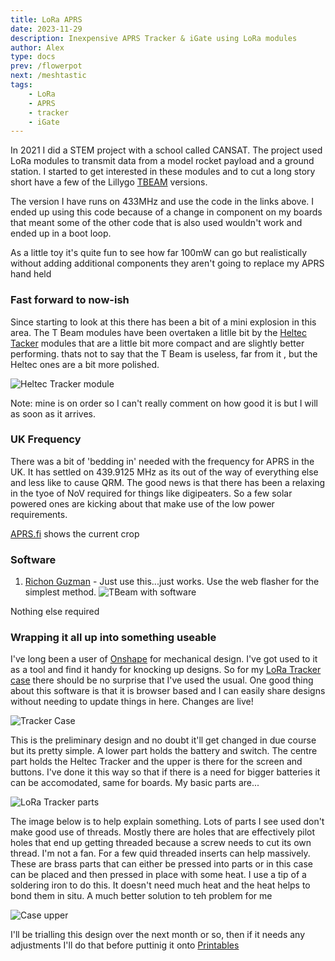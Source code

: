```yaml
---
title: LoRa APRS
date: 2023-11-29
description: Inexpensive APRS Tracker & iGate using LoRa modules
author: Alex
type: docs
prev: /flowerpot
next: /meshtastic
tags:
    - LoRa
    - APRS
    - tracker
    - iGate
---
```


In 2021 I did a STEM project with a school called CANSAT. The project used LoRa modules to transmit data from a model rocket payload and a ground station. I started to get interested in these modules and to cut a long story short have a few of the Lillygo [TBEAM](https://pt.aliexpress.com/item/32967228739.html?gatewayAdapt=glo2bra) versions.

The version I have runs on 433MHz and use the code in the links above. I ended up using this code because of a change in component on my boards that meant some of the other code that is also used wouldn't work and ended up in a boot loop.

As a little toy it's quite fun to see how far 100mW can go but realistically without adding additional components they aren't going to replace my APRS hand held

### Fast forward to now-ish

Since starting to look at this there has been a bit of a mini explosion in this area. The T Beam modules have been overtaken a litlle bit by the [Heltec Tacker](https://heltec.org/project/wireless-tracker/) modules that are a little bit more compact and are slightly better performing. thats not to say that the T Beam is useless, far from it , but the Heltec ones are a bit more polished.

![Heltec Tracker module](https://heltec.org/wp-content/uploads/2023/06/tracker-1.png#centre)

Note: mine is on order so I can't really comment on how good it is but I will as soon as it arrives.

### UK Frequency

There was a bit of 'bedding in' needed with the frequency for APRS in the UK. It has settled on 439.9125 MHz as its out of the way of everything else and less like to cause QRM. The good news is that there has been a relaxing in the tyoe of NoV required for things like digipeaters. So a few solar powered ones are kicking about that make use of the low power requirements. 

[APRS.fi](https://aprs.fi) shows the current crop 

### Software

1. [Richon Guzman](https://github.com/richonguzman/LoRa_APRS_Tracker) - Just use this...just works. Use the web flasher for the simplest method.
![TBeam with software](guzman.png#centre)

Nothing else required

### Wrapping it all up into something useable

I've long been a user of [Onshape](www.onshape.com) for mechanical design. I've got used to it as a tool and find it handy for knocking up designs. So for my [LoRa Tracker case](https://cad.onshape.com/documents/c8df066450d36ad4f810e6c6/w/aa97bc8b595751e53645d2bf/e/8692383db96211fed1d43931?renderMode=0&uiState=67b86afed4505e2c18cbbfad) there should be no surprise that I've used the usual. One good thing about this software is that it is browser based and I can easily share designs without needing to update things in here. Changes are live!

![Tracker Case](LoRa_case.png#centre)

This is the preliminary design and no doubt it'll get changed in due course but its pretty simple. A lower part holds the battery and switch. The centre part holds the Heltec Tracker and the upper is there for the screen and buttons. I've done it this way so that if there is a need for bigger batteries it can be accomodated, same for boards. My basic parts are...

![LoRa Tracker parts](LoRa_parts.jpg#centre)

The image below is to help explain something. Lots of parts I see used don't make good use of threads. Mostly there are holes that are effectively pilot holes that end up getting threaded because a screw needs to cut its own thread. I'm not a fan. For a few quid threaded inserts can help massively. These are brass parts that can either be pressed into parts or in this case can be placed and then pressed in place with some heat. I use a tip of a soldering iron to do this. It doesn't need much heat and the heat helps to bond them in situ. A much better solution to teh problem for me

![Case upper](case_upper.jpg#centre)

I'll be trialling this design over the next month or so, then if it needs any adjustments I'll do that before puttinig it onto [Printables](https://www.printables.com/@g7kse_197848)